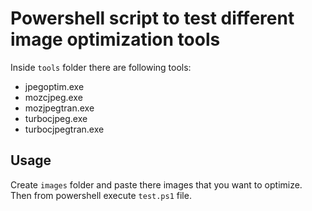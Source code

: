 # Powershell script to test different image optimization tools
Inside `tools` folder there are following tools:
* jpegoptim.exe
* mozcjpeg.exe
* mozjpegtran.exe
* turbocjpeg.exe
* turbocjpegtran.exe

## Usage
Create `images` folder and paste there images that you want to optimize. Then from powershell execute `test.ps1` file.
